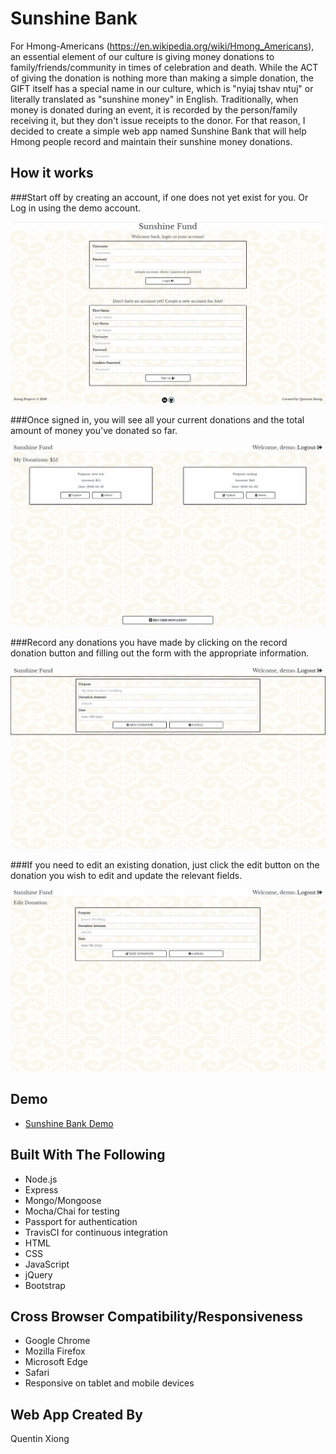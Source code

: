 # Sunshine Bank
For Hmong-Americans (https://en.wikipedia.org/wiki/Hmong_Americans), an essential element of our culture is giving money donations to family/friends/community in times of celebration and death. While the ACT of giving the donation is nothing more than making a simple donation, the GIFT itself has a special name in our culture, which is "nyiaj tshav ntuj" or literally translated as "sunshine money" in English. Traditionally, when money is donated during an event, it is recorded by the person/family receiving it, but they don't issue receipts to the donor. For that reason, I decided to create a simple web app named Sunshine Bank that will help Hmong people record and maintain their sunshine money donations.  

## How it works
###Start off by creating an account, if one does not yet exist for you. Or Log in using the demo account.

![Sign In/Sign Up](public/images/home.png)

###Once signed in, you will see all your current donations and the total amount of money you've donated so far.

![Donations](public/images/dashboard.png)

###Record any donations you have made by clicking on the record donation button and filling out the form with the appropriate information.

![Add Donation](public/images/record.png)

###If you need to edit an existing donation, just click the edit button on the donation you wish to edit and update the relevant fields.
 
![Edit Donation](public/images/edit.png)


## Demo
- [Sunshine Bank Demo](https://sunshine-fund.herokuapp.com/index.html)

## Built With The Following 
- Node.js
- Express
- Mongo/Mongoose 
- Mocha/Chai for testing
- Passport for authentication
- TravisCI for continuous integration
- HTML 
- CSS
- JavaScript
- jQuery
- Bootstrap

## Cross Browser Compatibility/Responsiveness
- Google Chrome
- Mozilla Firefox
- Microsoft Edge
- Safari
- Responsive on tablet and mobile devices

## Web App Created By
Quentin Xiong